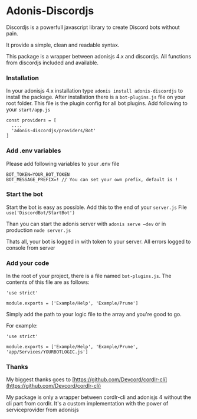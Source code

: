 # Adonis-Discordjs

Discordjs is a powerfull javascript library to create Discord bots without pain.

It provide a simple, clean and readable syntax.

This package is a wrapper between adonisjs 4.x and discordjs. All functions from discordjs included and available.

### Installation

In your adonisjs 4.x installation type `adonis install adonis-discordjs` to install the package. After installation there is a `bot-plugins.js` file on your root folder. This file is the plugin config for all bot plugins. Add following to your `start/app.js`

```
const providers = [
  ....
  'adonis-discordjs/providers/Bot'
]
```

### Add .env variables

Please add following variables to your .env file

```
BOT_TOKEN=YOUR_BOT_TOKEN
BOT_MESSAGE_PREFIX=! // You can set your own prefix, default is !
```

### Start the bot

Start the bot is easy as possible. Add this to the end of your `server.js` File `use('DiscordBot/StartBot')`

Than you can start the adonis server with `adonis serve —dev` or in production `node server.js`

Thats all, your bot is logged in with token to your server. All errors logged to console from server

### Add your code

In the root of your project, there is a file named `bot-plugins.js`. The contents of this file are as follows:

```
'use strict'

module.exports = ['Example/Help', 'Example/Prune']
```

Simply add the path to your logic file to the array and you're good to go.

For example:

```
'use strict'

module.exports = ['Example/Help', 'Example/Prune', 'app/Services/YOURBOTLOGIC.js']
```

### Thanks

My biggest thanks goes to [https://github.com/Devcord/cordlr-cli](https://github.com/Devcord/cordlr-cli)

My package is only a wrapper between cordlr-cli and adonisjs 4 without the cli part from cordlr. It's a custom implementation with the power of serviceprovider from adonisjs

